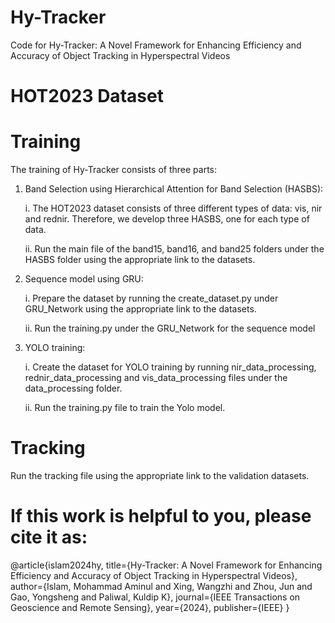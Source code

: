 # Hy-Tracker
Code for Hy-Tracker: A Novel Framework for Enhancing Efficiency and Accuracy of Object Tracking in Hyperspectral Videos
# HOT2023 Dataset
# Training
The training of Hy-Tracker consists of three parts:
1. Band Selection using Hierarchical Attention for Band Selection (HASBS):
   
   i. The HOT2023 dataset consists of three different types of data: vis, nir and rednir. Therefore, we develop three HASBS, one for each type of data.
   
   ii. Run the main file of the band15, band16, and band25 folders under the HASBS folder using the appropriate link to the datasets.
3. Sequence model using GRU:
   
   i. Prepare the dataset by running the create_dataset.py under GRU_Network using the appropriate link to the datasets.
   
   ii. Run the training.py under the GRU_Network for the sequence model
5. YOLO training:

   i. Create the dataset for YOLO training by running nir_data_processing, rednir_data_processing and vis_data_processing files under the data_processing folder.

   ii. Run the training.py file to train the Yolo model.


# Tracking
Run the tracking file using the appropriate link to the validation datasets.

# If this work is helpful to you, please cite it as:
@article{islam2024hy,
  title={Hy-Tracker: A Novel Framework for Enhancing Efficiency and Accuracy of Object Tracking in Hyperspectral Videos},
  author={Islam, Mohammad Aminul and Xing, Wangzhi and Zhou, Jun and Gao, Yongsheng and Paliwal, Kuldip K},
  journal={IEEE Transactions on Geoscience and Remote Sensing},
  year={2024},
  publisher={IEEE}
}
